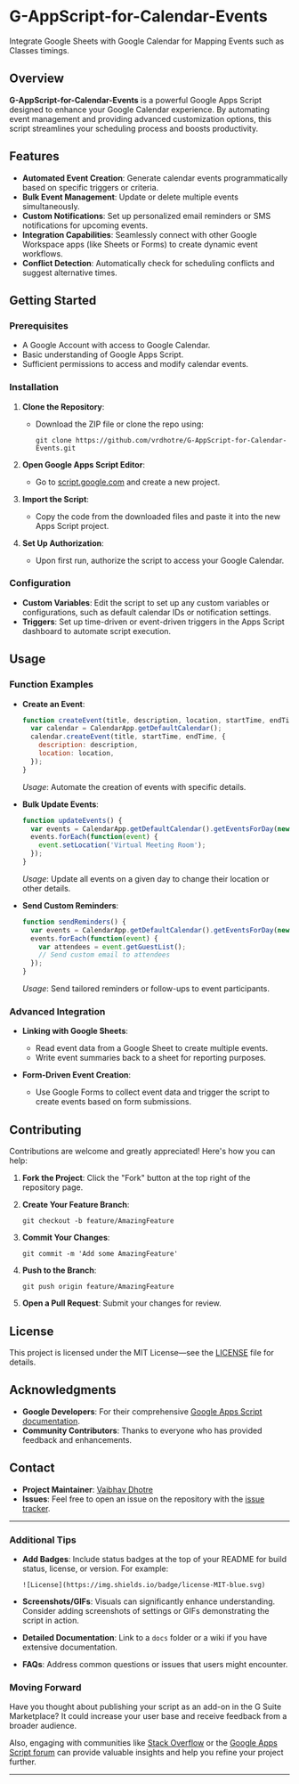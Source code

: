 # G-AppScript-for-Calendar-Events
Integrate Google Sheets with Google Calendar for Mapping Events such as Classes timings.

## Overview

**G-AppScript-for-Calendar-Events** is a powerful Google Apps Script designed to enhance your Google Calendar experience. By automating event management and providing advanced customization options, this script streamlines your scheduling process and boosts productivity.

## Features

- **Automated Event Creation**: Generate calendar events programmatically based on specific triggers or criteria.
- **Bulk Event Management**: Update or delete multiple events simultaneously.
- **Custom Notifications**: Set up personalized email reminders or SMS notifications for upcoming events.
- **Integration Capabilities**: Seamlessly connect with other Google Workspace apps (like Sheets or Forms) to create dynamic event workflows.
- **Conflict Detection**: Automatically check for scheduling conflicts and suggest alternative times.

## Getting Started

### Prerequisites

- A Google Account with access to Google Calendar.
- Basic understanding of Google Apps Script.
- Sufficient permissions to access and modify calendar events.

### Installation

1. **Clone the Repository**:
   - Download the ZIP file or clone the repo using:
     ```
     git clone https://github.com/vrdhotre/G-AppScript-for-Calendar-Events.git
     ```

2. **Open Google Apps Script Editor**:
   - Go to [script.google.com](https://script.google.com/) and create a new project.

3. **Import the Script**:
   - Copy the code from the downloaded files and paste it into the new Apps Script project.

4. **Set Up Authorization**:
   - Upon first run, authorize the script to access your Google Calendar.

### Configuration

- **Custom Variables**: Edit the script to set up any custom variables or configurations, such as default calendar IDs or notification settings.
- **Triggers**: Set up time-driven or event-driven triggers in the Apps Script dashboard to automate script execution.

## Usage

### Function Examples

- **Create an Event**:
  ```javascript
  function createEvent(title, description, location, startTime, endTime) {
    var calendar = CalendarApp.getDefaultCalendar();
    calendar.createEvent(title, startTime, endTime, {
      description: description,
      location: location,
    });
  }
  ```
  *Usage*: Automate the creation of events with specific details.

- **Bulk Update Events**:
  ```javascript
  function updateEvents() {
    var events = CalendarApp.getDefaultCalendar().getEventsForDay(new Date());
    events.forEach(function(event) {
      event.setLocation('Virtual Meeting Room');
    });
  }
  ```
  *Usage*: Update all events on a given day to change their location or other details.

- **Send Custom Reminders**:
  ```javascript
  function sendReminders() {
    var events = CalendarApp.getDefaultCalendar().getEventsForDay(new Date());
    events.forEach(function(event) {
      var attendees = event.getGuestList();
      // Send custom email to attendees
    });
  }
  ```
  *Usage*: Send tailored reminders or follow-ups to event participants.

### Advanced Integration

- **Linking with Google Sheets**:
  - Read event data from a Google Sheet to create multiple events.
  - Write event summaries back to a sheet for reporting purposes.

- **Form-Driven Event Creation**:
  - Use Google Forms to collect event data and trigger the script to create events based on form submissions.

## Contributing

Contributions are welcome and greatly appreciated! Here's how you can help:

1. **Fork the Project**: Click the "Fork" button at the top right of the repository page.

2. **Create Your Feature Branch**:
   ```
   git checkout -b feature/AmazingFeature
   ```

3. **Commit Your Changes**:
   ```
   git commit -m 'Add some AmazingFeature'
   ```

4. **Push to the Branch**:
   ```
   git push origin feature/AmazingFeature
   ```

5. **Open a Pull Request**: Submit your changes for review.

## License

This project is licensed under the MIT License—see the [LICENSE](LICENSE) file for details.

## Acknowledgments

- **Google Developers**: For their comprehensive [Google Apps Script documentation](https://developers.google.com/apps-script).
- **Community Contributors**: Thanks to everyone who has provided feedback and enhancements.

## Contact

- **Project Maintainer**: [Vaibhav Dhotre](mailto:vrdhotre@live.com)
- **Issues**: Feel free to open an issue on the repository with the [issue tracker](https://github.com/vrdhotre/G-AppScript-for-Calendar-Events/issues).

---

### Additional Tips

- **Add Badges**: Include status badges at the top of your README for build status, license, or version. For example:
  ```
  ![License](https://img.shields.io/badge/license-MIT-blue.svg)
  ```

- **Screenshots/GIFs**: Visuals can significantly enhance understanding. Consider adding screenshots of settings or GIFs demonstrating the script in action.

- **Detailed Documentation**: Link to a `docs` folder or a wiki if you have extensive documentation.

- **FAQs**: Address common questions or issues that users might encounter.

### Moving Forward

Have you thought about publishing your script as an add-on in the G Suite Marketplace? It could increase your user base and receive feedback from a broader audience.

Also, engaging with communities like [Stack Overflow](https://stackoverflow.com/questions/tagged/google-apps-script) or the [Google Apps Script forum](https://developers.google.com/apps-script/community) can provide valuable insights and help you refine your project further.

---
